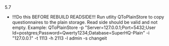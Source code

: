  5.7
- !!!Do this BEFORE REBUILD READSIDE!!! Run utlity QToPlainStore to copy questionnaires to the plain storage. 
  Read side should be valid and not empty. 
  Example: QToPlainStore -p "Server=127.0.0.1;Port=5432;User Id=postgres;Password=Qwerty1234;Database=SuperHQ-Plain" -i "127.0.0.1" -t 1113 -h 2113 -l admin -s changeit